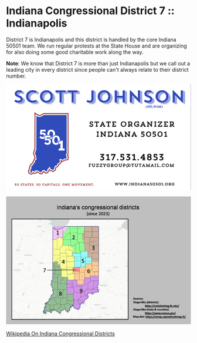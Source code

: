 # Indiana Congressional District 7 :: Indianapolis

District 7 is Indianapolis and this district is handled by the core Indiana 50501 team.  We run regular protests at the State House and are organizing for also doing some good charitable work along the way.

**Note**: We know that District 7 is more than just Indianapolis but we call out a leading city in every district since people can't always relate to their district number.

![image](/images/business_card_scott.png)

![image](/images/districts.png)

[Wikipedia On Indiana Congressional Districts](https://en.wikipedia.org/wiki/Indiana%27s_congressional_districts)
